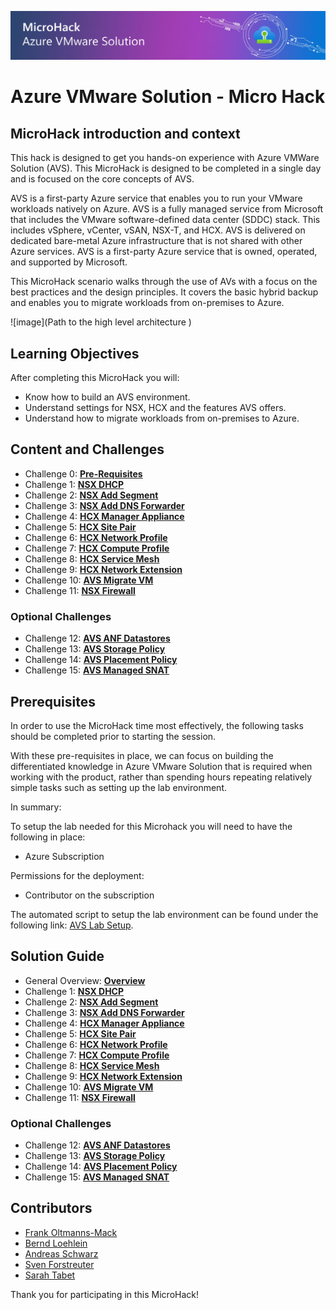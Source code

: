 ![image](Images/1920x300_EventBanner_MicroHack_AVS_wText.jpg)

# **Azure VMware Solution - Micro Hack**

## MicroHack introduction and context

This hack is designed to get you hands-on experience with Azure VMWare Solution (AVS). This MicroHack is designed to be completed in a single day and is focused on the core concepts of AVS. 

AVS is a first-party Azure service that enables you to run your VMware workloads natively on Azure. AVS is a fully managed service from Microsoft that includes the VMware software-defined data center (SDDC) stack. This includes vSphere, vCenter, vSAN, NSX-T, and HCX. AVS is delivered on dedicated bare-metal Azure infrastructure that is not shared with other Azure services. AVS is a first-party Azure service that is owned, operated, and supported by Microsoft. 

This MicroHack scenario walks through the use of AVs with a focus on the best practices and the design principles. It covers the basic hybrid backup and enables you to migrate workloads from on-premises to Azure.

![image](Path to the high level architecture )

## Learning Objectives

After completing this MicroHack you will:

- Know how to build an AVS environment.
- Understand settings for NSX, HCX and the features AVS offers.
- Understand how to migrate workloads from on-premises to Azure.

## Content and Challenges

- Challenge 0: **[Pre-Requisites](Challenges/00-Pre-Reqs.md)**
- Challenge 1: **[NSX DHCP](Challenges/01-NSX-DHCP.md)**
- Challenge 2: **[NSX Add Segment](Challenges/02-NSX-Add-Segment.md)**
- Challenge 3: **[NSX Add DNS Forwarder](Challenges/03-NSX-Add-DNS-Forwarder.md)**
- Challenge 4: **[HCX Manager Appliance](Challenges/04-HCX-Manager-Appliance.md)**
- Challenge 5: **[HCX Site Pair](Challenges/05-HCX-Site-Pair.md)**
- Challenge 6: **[HCX Network Profile](Challenges/06-HCX-Network-Profile.md)**
- Challenge 7: **[HCX Compute Profile](Challenges/07-HCX-Compute-Profile.md)**
- Challenge 8: **[HCX Service Mesh](Challenges/08-HCX-Service-Mesh.md)**
- Challenge 9: **[HCX Network Extension](Challenges/09-HCX-Network-Extension.md)**
- Challenge 10: **[AVS Migrate VM](Challenges/10-AVS-Migrate-VM.md)**
- Challenge 11: **[NSX Firewall](Challenges/11-NSX-Firewall.md)**

### Optional Challenges
- Challenge 12: **[AVS ANF Datastores](Challenges/12-AVS-ANF-Datastores.md)**
- Challenge 13: **[AVS Storage Policy](Challenges/13-AVS-Storage-Policy.md)**
- Challenge 14: **[AVS Placement Policy](Challenges/14-AVS-Placement-Policy.md)**
- Challenge 15: **[AVS Managed SNAT](Challenges/15-AVS-Managed-SNAT.md)**

## Prerequisites

In order to use the MicroHack time most effectively, the following tasks should be completed prior to starting the session.

With these pre-requisites in place, we can focus on building the differentiated knowledge in Azure VMware Solution that is required when working with the product, rather than spending hours repeating relatively simple tasks such as setting up the lab environment.

In summary:

To setup the lab needed for this Microhack you will need to have the following in place:

- Azure Subscription 

Permissions for the deployment: 
- Contributor on the subscription

The automated script to setup the lab environment can be found under the following link: [AVS Lab Setup](./Lab/Readme.md).

## Solution Guide

- General Overview: **[Overview](Solutionguide/00-Overview.md)**
- Challenge 1: **[NSX DHCP](Solutionguide/01-NSX-DHCP.md)**
- Challenge 2: **[NSX Add Segment](Solutionguide/02-NSX-Add-Segment.md)**
- Challenge 3: **[NSX Add DNS Forwarder](Solutionguide/03-NSX-Add-DNS-Forwarder.md)**
- Challenge 4: **[HCX Manager Appliance](Solutionguide/04-HCX-Manager-Appliance.md)**
- Challenge 5: **[HCX Site Pair](Solutionguide/05-HCX-Site-Pair.md)**
- Challenge 6: **[HCX Network Profile](Solutionguide/06-HCX-Network-Profile.md)**
- Challenge 7: **[HCX Compute Profile](Solutionguide/07-HCX-Compute-Profile.md)**
- Challenge 8: **[HCX Service Mesh](Solutionguide/08-HCX-Service-Mesh.md)**
- Challenge 9: **[HCX Network Extension](Solutionguide/09-HCX-Network-Extension.md)**
- Challenge 10: **[AVS Migrate VM](Solutionguide/10-AVS-Migrate-VM.md)**
- Challenge 11: **[NSX Firewall](Solutionguide/11-NSX-Firewall.md)**

### Optional Challenges
- Challenge 12: **[AVS ANF Datastores](Solutionguide/12-AVS-ANF-Datastores.md)**
- Challenge 13: **[AVS Storage Policy](Solutionguide/13-AVS-Storage-Policy.md)**
- Challenge 14: **[AVS Placement Policy](Solutionguide/14-AVS-Placement-Policy.md)**
- Challenge 15: **[AVS Managed SNAT](Solutionguide/15-AVS-Managed-SNAT.md)**

## Contributors
- [Frank Oltmanns-Mack]()
- [Bernd Loehlein]()
- [Andreas Schwarz]()
- [Sven Forstreuter]()
- [Sarah Tabet]()


Thank you for participating in this MicroHack!
